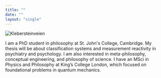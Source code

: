 ```yaml
---
title: ""
date: ""
layout: "single"
---
```


![Klebersteinveien](img/dawn-clear.jpeg)

I am a PhD student in philosophy at St. John's College, Cambridge. My thesis will be about classification systems and measurement reactivity in psychiatry and psychology. I am also interested in meta-philosophy, conceptual engineering, and philosophy of science. I have an MSci in Physics and Philosophy at King’s College London, which focused on foundational problems in quantum mechanics. 